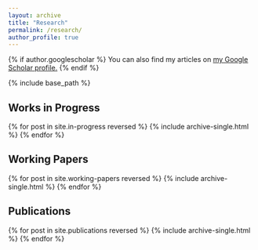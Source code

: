 ```yaml
---
layout: archive
title: "Research"
permalink: /research/
author_profile: true
---
```


{% if author.googlescholar %}
  You can also find my articles on <u><a href="{{author.googlescholar}}">my Google Scholar profile</a>.</u>
{% endif %}

{% include base_path %}

## Works in Progress

{% for post in site.in-progress reversed %}
  {% include archive-single.html %}
{% endfor %}

## Working Papers

{% for post in site.working-papers reversed %}
  {% include archive-single.html %}
{% endfor %}

## Publications

{% for post in site.publications reversed %}
  {% include archive-single.html %}
{% endfor %}